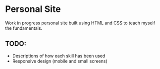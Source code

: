 # Personal Site

Work in progress personal site built using HTML and CSS to teach myself the fundamentals.

## TODO:
* Descriptions of how each skill has been used
* Responsive design (mobile and small screens)